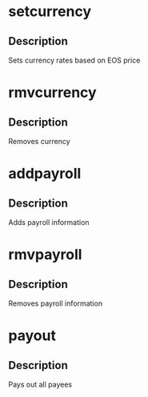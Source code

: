 <h1 class="contract">setcurrency</h1>

## Description

Sets currency rates based on EOS price

<h1 class="contract">rmvcurrency</h1>

## Description

Removes currency

<h1 class="contract">addpayroll</h1>

## Description

Adds payroll information

<h1 class="contract">rmvpayroll</h1>

## Description

Removes payroll information

<h1 class="contract">payout</h1>

## Description

Pays out all payees

